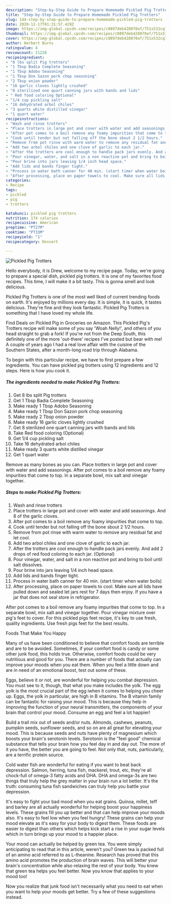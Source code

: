 ```yaml
---
description: "Step-by-Step Guide to Prepare Homemade Pickled Pig Trotters"
title: "Step-by-Step Guide to Prepare Homemade Pickled Pig Trotters"
slug: 144-step-by-step-guide-to-prepare-homemade-pickled-pig-trotters
date: 2020-12-17T01:31:57.429Z
image: https://img-global.cpcdn.com/recipes/c0897deb428070af/751x532cq70/pickled-pig-trotters-recipe-main-photo.jpg
thumbnail: https://img-global.cpcdn.com/recipes/c0897deb428070af/751x532cq70/pickled-pig-trotters-recipe-main-photo.jpg
cover: https://img-global.cpcdn.com/recipes/c0897deb428070af/751x532cq70/pickled-pig-trotters-recipe-main-photo.jpg
author: Herbert Burns
ratingvalue: 4
reviewcount: 21228
recipeingredient:
- "8 lbs split Pig trotters"
- "1 Tbsp Badia Complete Seasoning"
- "1 Tbsp Adobo Seasoning"
- "1 Tbsp Don Sazon pork chop seasoning"
- "2 Tbsp onion powder"
- "16 garlic cloves lightly crushed"
- "8 sterilized one quart canning jars with bands and lids"
- " Red food coloring Optional"
- "1/4 cup pickling salt"
- "16 dehydrated arbol chiles"
- "3 quarts white distilled vinegar"
- "1 quart water"
recipeinstructions:
- "Wash and rinse trotters"
- "Place trotters in large pot and cover with water and add seasonings. And 8 of the garlic cloves."
- "After pot comes to a boil remove any foamy impurities that come to top."
- "Cook until tender but not falling off the bone sbout 2 1/2 hours."
- "Remove from pot rinse with warm water to remove any residual fat and let cool."
- "Add two arbol chiles and one clove of garlic to each jar."
- "After the trotters are cool enough to handle pack jars evenly. And add 2 drops of red food coloring to each jar. (Optional)"
- "Pour vinegar, water, and salt in a non reactive pot and bring to boil until salt dissolves."
- "Pour brine into jars leaving 1/4 inch head space."
- "Add lids and bands finger tight."
- "Process in water bath canner for 40 min. (start timer when water boils)"
- "After processing, place on paper towels to cool. Make sure all lids have pulled down and sealed let jars rest for 7 days then enjoy. If you have a jar that does not seal store in refrigerator."
categories:
- Recipe
tags:
- pickled
- pig
- trotters

katakunci: pickled pig trotters 
nutrition: 174 calories
recipecuisine: American
preptime: "PT27M"
cooktime: "PT33M"
recipeyield: "1"
recipecategory: Dessert

---
```



![Pickled Pig Trotters](https://img-global.cpcdn.com/recipes/c0897deb428070af/751x532cq70/pickled-pig-trotters-recipe-main-photo.jpg)

Hello everybody, it is Drew, welcome to my recipe page. Today, we're going to prepare a special dish, pickled pig trotters. It is one of my favorites food recipes. This time, I will make it a bit tasty. This is gonna smell and look delicious.

Pickled Pig Trotters is one of the most well liked of current trending foods on earth. It's enjoyed by millions every day. It is simple, it is quick, it tastes delicious. They're fine and they look fantastic. Pickled Pig Trotters is something that I have loved my whole life.

Find Deals on Pickled Pig in Groceries on Amazon. This Pickled Pig&#39;s Trotters recipe will make some of you say &#39;Woah Nelly!&#39;, and others of you head straight to grab a fork! If you&#39;re not from the Deep South, this definitely one of the more &#39;out-there&#39; recipes I&#39;ve posted but bear with me! A couple of years ago I had a real love affair with the cuisine of the Southern States, after a month-long road trip through Alabama.


To begin with this particular recipe, we have to first prepare a few ingredients. You can have pickled pig trotters using 12 ingredients and 12 steps. Here is how you cook it.

<!--inarticleads1-->

##### The ingredients needed to make Pickled Pig Trotters:

1. Get 8 lbs split Pig trotters
1. Get 1 Tbsp Badia Complete Seasoning
1. Make ready 1 Tbsp Adobo Seasoning
1. Make ready 1 Tbsp Don Sazon pork chop seasoning
1. Make ready 2 Tbsp onion powder
1. Make ready 16 garlic cloves lightly crushed
1. Get 8 sterilized one quart canning jars with bands and lids
1. Take  Red food coloring (Optional)
1. Get 1/4 cup pickling salt
1. Take 16 dehydrated arbol chiles
1. Make ready 3 quarts white distilled vinegar
1. Get 1 quart water


Remove as many bones as you can. Place trotters in large pot and cover with water and add seasonings. After pot comes to a boil remove any foamy impurities that come to top. In a separate bowl, mix salt and vinegar together. 

<!--inarticleads2-->

##### Steps to make Pickled Pig Trotters:

1. Wash and rinse trotters
1. Place trotters in large pot and cover with water and add seasonings. And 8 of the garlic cloves.
1. After pot comes to a boil remove any foamy impurities that come to top.
1. Cook until tender but not falling off the bone sbout 2 1/2 hours.
1. Remove from pot rinse with warm water to remove any residual fat and let cool.
1. Add two arbol chiles and one clove of garlic to each jar.
1. After the trotters are cool enough to handle pack jars evenly. And add 2 drops of red food coloring to each jar. (Optional)
1. Pour vinegar, water, and salt in a non reactive pot and bring to boil until salt dissolves.
1. Pour brine into jars leaving 1/4 inch head space.
1. Add lids and bands finger tight.
1. Process in water bath canner for 40 min. (start timer when water boils)
1. After processing, place on paper towels to cool. Make sure all lids have pulled down and sealed let jars rest for 7 days then enjoy. If you have a jar that does not seal store in refrigerator.


After pot comes to a boil remove any foamy impurities that come to top. In a separate bowl, mix salt and vinegar together. Pour vinegar mixture over pig&#39;s feet to cover. For this pickled pigs feet recipe, it&#39;s key to use fresh, quality ingredients. Use fresh pigs feet for the best results. 

Foods That Make You Happy


Many of us have been conditioned to believe that comfort foods are terrible and are to be avoided. Sometimes, if your comfort food is candy or some other junk food, this holds true. Otherwise, comfort foods could be very nutritious and good for you. There are a number of foods that actually can improve your moods when you eat them. When you feel a little down and are in need of an emotional boost, test out some of these.

Eggs, believe it or not, are wonderful for helping you combat depression. You must see to it, though, that what you make includes the yolk. The egg yolk is the most crucial part of the egg iwhen it comes to helping you cheer up. Eggs, the yolk in particular, are high in B vitamins. The B vitamin family can be fantastic for raising your mood. This is because they help in improving the function of your neural transmitters, the components of your brain that control your mood. Consume an egg and feel a lot happier!

Build a trail mix out of seeds and/or nuts. Almonds, cashews, peanuts, pumpkin seeds, sunflower seeds, and so on are all great for elevating your mood. This is because seeds and nuts have plenty of magnesium which boosts your brain's serotonin levels. Serotonin is the "feel good" chemical substance that tells your brain how you feel day in and day out. The more of it you have, the better you are going to feel. Not only that, nuts, particularly, are a terrific protein source.

Cold water fish are wonderful for eating if you want to beat back depression. Salmon, herring, tuna fish, mackerel, trout, etc, they're all chock-full of omega-3 fatty acids and DHA. DHA and omega-3s are two things that truly help the grey matter in your brain run a lot better. It's the truth: consuming tuna fish sandwiches can truly help you battle your depression. 

It's easy to fight your bad mood when you eat grains. Quinoa, millet, teff and barley are all actually wonderful for helping boost your happiness levels. These grains fill you up better and that can help improve your moods also. It's easy to feel low when you feel hungry! These grains can help your mood elevate as it's easy for your body to digest them. These foods are easier to digest than others which helps kick start a rise in your sugar levels which in turn brings up your mood to a happier place.

Your mood can actually be helped by green tea. You were simply anticipating to read that in this article, weren't you? Green tea is packed full of an amino acid referred to as L-theanine. Research has proved that this amino acid promotes the production of brain waves. This will better your brain's concentration while also relaxing the rest of your body. You knew that green tea helps you feel better. Now you know that applies to your mood too!

Now you realize that junk food isn't necessarily what you need to eat when you want to help your moods get better. Try  a few  of  these  suggestions  instead.

